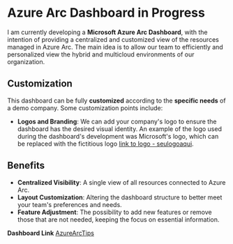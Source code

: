 # Azure Arc Dashboard in Progress

I am currently developing a **Microsoft Azure Arc Dashboard**, with the intention of providing a centralized and customized view of the resources managed in Azure Arc. The main idea is to allow our team to efficiently and personalized view the hybrid and multicloud environments of our organization.

## Customization

This dashboard can be fully **customized** according to the **specific needs** of a demo company. Some customization points include:

- **Logos and Branding**: We can add your company's logo to ensure the dashboard has the desired visual identity. An example of the logo used during the dashboard's development was Microsoft's logo, which can be replaced with the fictitious logo [link to logo - seulogoaqui](https://raw.githubusercontent.com/fabiotreze/AzureArcTips/refs/heads/main/images/lab5_seulogoaqui.png).

## Benefits

- **Centralized Visibility**: A single view of all resources connected to Azure Arc.
- **Layout Customization**: Altering the dashboard structure to better meet your team's preferences and needs.
- **Feature Adjustment**: The possibility to add new features or remove those that are not needed, keeping the focus on essential information.

**Dashboard Link** [AzureArcTips](https://raw.githubusercontent.com/fabiotreze/AzureArcTips/refs/heads/main/dashboards/lab5_Azure%20Arc%20Demo.json)
